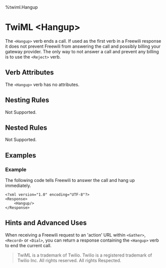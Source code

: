 %twiml.Hangup

TwiML \<Hangup>
==============

The `<Hangup>` verb ends a call. If used as the first verb in a Freewili response it does not prevent Freewili from answering the call and possibly billing your gateway provider. The only way to not answer a call and prevent any billing is to use the `<Reject>` verb.

Verb Attributes
---------------
The `<Hangup>` verb has no attributes.

Nesting Rules
-------------
Not Supported.

Nested Rules
------------
Not Supported.

Examples
--------

### Example ###
The following code tells Freewili to answer the call and hang up immediately.

~~~{ .xml }
<?xml version="1.0" encoding="UTF-8"?>
<Response>
    <Hangup/>
</Response>
~~~

Hints and Advanced Uses
-----------------------
When receiving a Freewili request to an 'action' URL within `<Gather>`, `<Record>` or `<Dial>`, you can return a response containing the `<Hangup>` verb to end the current call.

> TwiML is a trademark of Twilio. Twilio is a registered trademark of Twilio Inc. All rights reserved. All rights Respected.